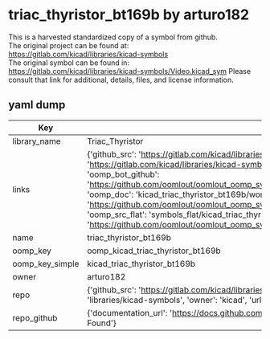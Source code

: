 # triac_thyristor_bt169b by arturo182  
This is a harvested standardized copy of a symbol from github.  
The original project can be found at:  
https://gitlab.com/kicad/libraries/kicad-symbols  
The original symbol can be found in:
https://gitlab.com/kicad/libraries/kicad-symbols/Video.kicad_sym
Please consult that link for additional, details, files, and license information.  
## yaml dump  
| Key | Value |  
| --- | --- |  
| library_name | Triac_Thyristor |  
| links | {'github_src': 'https://gitlab.com/kicad/libraries/kicad-symbols/Video.kicad_sym', 'github_src_repo': 'https://gitlab.com/kicad/libraries/kicad-symbols', 'oomp_bot': 'kicad_triac_thyristor_bt169b/working', 'oomp_bot_github': 'https://github.com/oomlout/oomlout_oomp_symbol_bot/tree/main/kicad_triac_thyristor_bt169b/working', 'oomp_doc': 'kicad_triac_thyristor_bt169b/working', 'oomp_doc_github': 'https://github.com/oomlout/oomlout_oomp_symbol_doc/tree/main/kicad_triac_thyristor_bt169b/working', 'oomp_src_flat': 'symbols_flat/kicad_triac_thyristor_bt169b/working', 'oomp_src_flat_github': 'https://github.com/oomlout/oomlout_oomp_symbol_src/tree/main/kicad_triac_thyristor_bt169b/working'} |  
| name | triac_thyristor_bt169b |  
| oomp_key | oomp_kicad_triac_thyristor_bt169b |  
| oomp_key_simple | kicad_triac_thyristor_bt169b |  
| owner | arturo182 |  
| repo | {'github_src': 'https://gitlab.com/kicad/libraries/kicad-symbols/Video.kicad_sym', 'name': 'libraries/kicad-symbols', 'owner': 'kicad', 'url': 'https://gitlab.com/kicad/libraries/kicad-symbols'} |  
| repo_github | {'documentation_url': 'https://docs.github.com/rest/repos/repos#get-a-repository', 'message': 'Not Found'} |  

